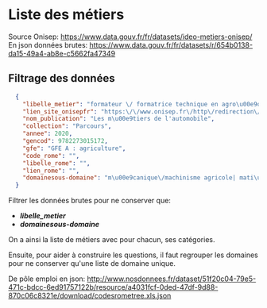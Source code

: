 # Liste des métiers

Source Onisep: https://www.data.gouv.fr/fr/datasets/ideo-metiers-onisep/
En json données brutes: https://www.data.gouv.fr/fr/datasets/r/654b0138-da15-49a4-ab8e-c5662fa47349

## Filtrage des données

```json
  {
    "libelle_metier": "formateur \/ formatrice technique en agro\u00e9quipement",
    "lien_site_onisepfr": "https:\/\/www.onisep.fr\/http\/redirection\/metier\/slug\/MET.118",
    "nom_publication": "Les m\u00e9tiers de l'automobile",
    "collection": "Parcours",
    "annee": 2020,
    "gencod": 9782273015172,
    "gfe": "GFE A : agriculture",
    "code_rome": "",
    "libelle_rome": "",
    "lien_rome": "",
    "domainesous-domaine": "m\u00e9canique\/machinisme agricole| mati\u00e8res premi\u00e8res, fabrication, industries\/maintenance, qualit\u00e9| m\u00e9canique\/m\u00e9canique (g\u00e9n\u00e9ralit\u00e9s)"
  }
```

Filtrer les données brutes pour ne conserver que:
- ***libelle_metier***
- ***domainesous-domaine***

On a ainsi la liste de métiers avec pour chacun, ses catégories.


Ensuite, pour aider à construire les questions, il faut regrouper les domaines pour ne conserver qu'une liste de domaine unique.

De pôle emploi en json: http://www.nosdonnees.fr/dataset/51f20c04-79e5-471c-bdcc-6ed91757122b/resource/a4031fcf-0ded-47df-9d88-870c06c8321e/download/codesrometree.xls.json


